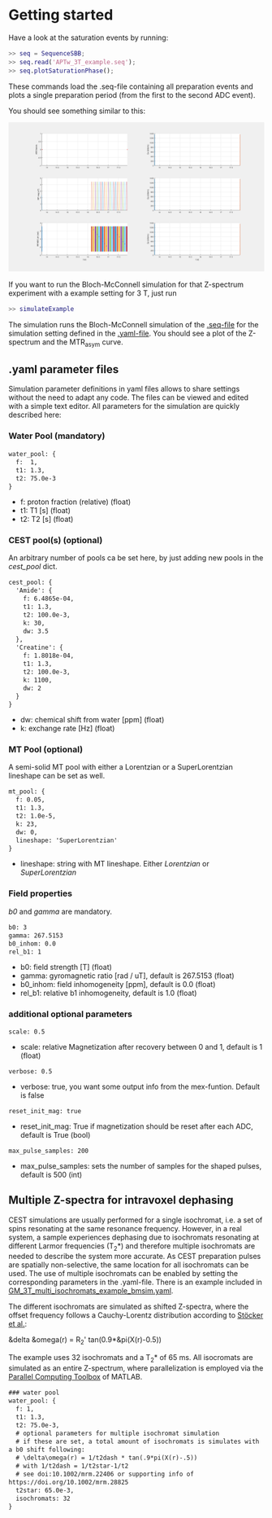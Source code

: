 # Getting started
Have a look at the saturation events by running:
```Matlab
>> seq = SequenceSBB;
>> seq.read('APTw_3T_example.seq');
>> seq.plotSaturationPhase();
```

These commands load the .seq-file containing all preparation events and plots a single preparation period (from the first to the second ADC event).

You should see something similar to this:

![APTw_3T_example](APTw_3T_example.png)

If you want to run the Bloch-McConnell simulation for that Z-spectrum experiment with a example setting for 3 T, just run
```Matlab
>> simulateExample
```

The simulation runs the Bloch-McConnell simulation of the [.seq-file](APTw_3T_example.seq) for the simulation setting defined in the [.yaml-file](GM_3T_example_bmsim.yaml). You should see a plot of the Z-spectrum and the MTR<sub>asym</sub> curve.

## .yaml parameter files
Simulation parameter definitions in yaml files allows to share settings without the need to adapt any code. The files can be viewed and edited with a simple text editor. All parameters for the simulation are quickly described here:

### Water Pool (mandatory)  
```
water_pool: {
  f:  1,
  t1: 1.3,
  t2: 75.0e-3
}
```
* f: proton fraction (relative) (float)
* t1: T1 [s] (float)
* t2: T2 [s] (float)

### CEST pool(s) (optional)
An arbitrary number of pools ca be set here, by just adding new pools in the *cest_pool* dict. 
```
cest_pool: {
  'Amide': {
    f: 6.4865e-04,
    t1: 1.3,
    t2: 100.0e-3,
    k: 30,
    dw: 3.5
  },
  'Creatine': {
    f: 1.8018e-04,
    t1: 1.3,
    t2: 100.0e-3,
    k: 1100,
    dw: 2
  }
}
```
* dw: chemical shift from water [ppm] (float)
* k: exchange rate [Hz] (float)

### MT Pool (optional)

A semi-solid MT pool with either a Lorentzian or a SuperLorentzian lineshape can be set as well. 

```
mt_pool: {
  f: 0.05,
  t1: 1.3,
  t2: 1.0e-5,
  k: 23,
  dw: 0,
  lineshape: 'SuperLorentzian'
}
```
* lineshape: string with MT lineshape. Either *Lorentzian* or *SuperLorentzian*


### Field properties 
*b0* and *gamma* are mandatory.
```
b0: 3
gamma: 267.5153
b0_inhom: 0.0
rel_b1: 1
```
* b0: field strength [T] (float)
* gamma: gyromagnetic ratio [rad / uT], default is 267.5153 (float)
* b0_inhom: field inhomogeneity [ppm], default is 0.0 (float)
* rel_b1: relative b1 inhomogeneity, default is 1.0 (float)


### additional optional parameters

```
scale: 0.5
```
* scale: relative Magnetization after recovery between 0 and 1, default is 1 (float)

```
verbose: 0.5
```
* verbose: true, you want some output info from the mex-funtion. Default is false

```
reset_init_mag: true
```
* reset_init_mag: True if magnetization should be reset after each ADC, default is True (bool)

```
max_pulse_samples: 200
```
* max_pulse_samples: sets the number of samples for the shaped pulses, default is 500 (int)

## Multiple Z-spectra for intravoxel dephasing
CEST simulations are usually performed for a single isochromat, i.e. a set of spins resonating at the same resonance frequency. However, in a real system, a sample experiences dephasing due to isochromats resonating at different Larmor frequencies (T<sub>2</sub>*) and therefore multiple isochromats are needed to describe the system more accurate. As CEST preparation pulses are spatially non-selective, the same location for all isochromats can be used. The use of multiple isochromats can be enabled by setting the corresponding parameters in the .yaml-file. There is an example included in [GM_3T_multi_isochromats_example_bmsim.yaml](GM_3T_multi_isochromats_example_bmsim.yaml). 

The different isochromats are simulated as shifted Z-spectra, where the offset frequency follows a Cauchy-Lorentz distribution according to [Stöcker et al.](https://doi.org/10.1002/mrm.22406):

&delta &omega(r) = R<sub>2</sub>' tan(0.9*&pi(X(r)-0.5))

The example uses 32 isochromats and a T<sub>2</sub>* of 65 ms. All isocromats are simulated as an entire Z-spectrum, where parallelization is employed via the [Parallel Computing Toolbox](https://de.mathworks.com/help/parallel-computing/spmd.html) of MATLAB.
```
### water pool
water_pool: {
  f: 1,
  t1: 1.3,
  t2: 75.0e-3,
  # optional parameters for multiple isochromat simulation
  # if these are set, a total amount of isochromats is simulates with a b0 shift following:
  # \delta\omega(r) = 1/t2dash * tan(.9*pi(X(r)-.5))
  # with 1/t2dash = 1/t2star-1/t2
  # see doi:10.1002/mrm.22406 or supporting info of https://doi.org/10.1002/mrm.28825 
  t2star: 65.0e-3,
  isochromats: 32
}
```
